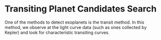 Transiting Planet Candidates Search
===============

One of the methods to detect exoplanets is the transit method. In this method, we observe at the light curve data (such as ones collected by Kepler) and look for characteristic transiting curves. 
